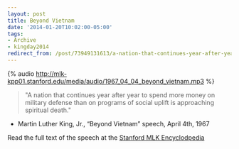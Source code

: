 ```yaml
---
layout: post 
title: Beyond Vietnam 
date: '2014-01-20T10:02:00-05:00' 
tags: 
- Archive 
- kingday2014 
redirect_from: /post/73949131613/a-nation-that-continues-year-after-year-to-spend 
---
```


{% audio http://mlk-kpp01.stanford.edu/media/audio/1967_04_04_beyond_vietnam.mp3 %}

> "A nation that continues year after year to spend more money on military defense than on programs of social uplift is approaching spiritual death." 

- Martin Luther King, Jr., “Beyond Vietnam” speech, April 4th, 1967

Read the full text of the speech at the [Stanford MLK Encyclodpedia](http://mlk-kpp01.stanford.edu/index.php/encyclopedia/encyclopedia/enc_beyond_vietnam_4_april_1967/)

